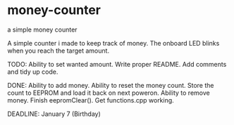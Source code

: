 # money-counter
a simple money counter 

A simple counter i made to keep track of money.
The onboard LED blinks when you reach the target amount.


TODO:
Ability to set wanted amount.
Write proper README.
Add comments and tidy up code.

DONE:
Ability to add money.
Ability to reset the money count.
Store the count to EEPROM and load it back on next poweron.
Ability to remove money.
Finish eepromClear().
Get functions.cpp working.

DEADLINE: January 7 (Birthday)